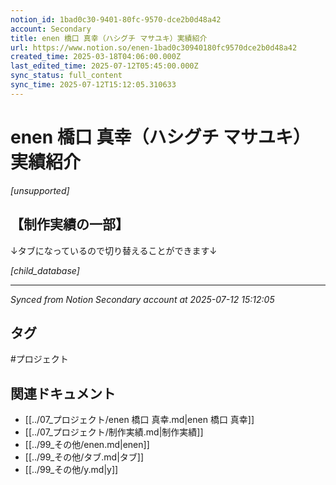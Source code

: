 ```yaml
---
notion_id: 1bad0c30-9401-80fc-9570-dce2b0d48a42
account: Secondary
title: enen 橋口 真幸（ハシグチ マサユキ）実績紹介
url: https://www.notion.so/enen-1bad0c30940180fc9570dce2b0d48a42
created_time: 2025-03-18T04:06:00.000Z
last_edited_time: 2025-07-12T05:45:00.000Z
sync_status: full_content
sync_time: 2025-07-12T15:12:05.310633
---
```


# enen 橋口 真幸（ハシグチ マサユキ）実績紹介

*[unsupported]*

## 【制作実績の一部】

↓タブになっているので切り替えることができます↓

*[child_database]*


---

*Synced from Notion Secondary account at 2025-07-12 15:12:05*


## タグ

#プロジェクト 

## 関連ドキュメント

- [[../07_プロジェクト/enen 橋口 真幸.md|enen 橋口 真幸]]
- [[../07_プロジェクト/制作実績.md|制作実績]]
- [[../99_その他/enen.md|enen]]
- [[../99_その他/タブ.md|タブ]]
- [[../99_その他/y.md|y]]
